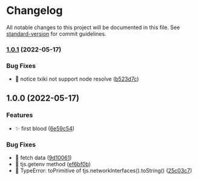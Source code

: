# Changelog

All notable changes to this project will be documented in this file. See [standard-version](https://github.com/conventional-changelog/standard-version) for commit guidelines.

### [1.0.1](https://github.com/daolou/aw/compare/v1.0.0...v1.0.1) (2022-05-17)


### Bug Fixes

* 🐛 notice txiki not support node resolve ([b523d7c](https://github.com/daolou/aw/commit/b523d7c5ebe04a8d27578486927d6092f2a731f0))

## 1.0.0 (2022-05-17)


### Features

* ✨ first blood ([6e59c54](https://github.com/daolou/aw/commit/6e59c543c77cade078b408126cda534d4e80ac78))


### Bug Fixes

* 🐛 fetch data ([9d10061](https://github.com/daolou/aw/commit/9d100615f1cbae43db1a6fd7b973c800319603e2))
* 🐛 tjs.getenv method ([ef6bf0b](https://github.com/daolou/aw/commit/ef6bf0b3efd696d7e698ce010b76189a7ec85136))
* 🐛 TypeError: toPrimitive of tjs.networkInterfaces().toString() ([25c03c7](https://github.com/daolou/aw/commit/25c03c7935974fbeb5bbe21db15e8330a42b0207))
